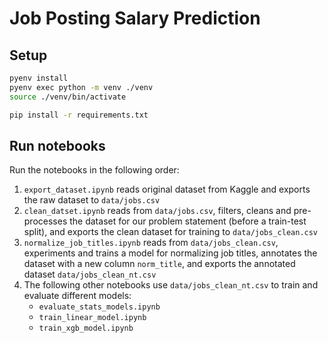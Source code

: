 # Job Posting Salary Prediction

## Setup

```sh
pyenv install
pyenv exec python -m venv ./venv
source ./venv/bin/activate
```

```sh
pip install -r requirements.txt
```

## Run notebooks

Run the notebooks in the following order:

1. `export_dataset.ipynb` reads original dataset from Kaggle and exports the raw dataset to `data/jobs.csv`
2. `clean_datset.ipynb` reads from `data/jobs.csv`, filters, cleans and pre-processes the dataset for our problem statement (before a train-test split), and exports the clean dataset for training to `data/jobs_clean.csv`
3. `normalize_job_titles.ipynb` reads from `data/jobs_clean.csv`, experiments and trains a model for normalizing job titles, annotates the dataset with a new column `norm_title`, and exports the annotated dataset `data/jobs_clean_nt.csv`
4. The following other notebooks use `data/jobs_clean_nt.csv` to train and evaluate different models:
    - `evaluate_stats_models.ipynb`
    - `train_linear_model.ipynb`
    - `train_xgb_model.ipynb`


